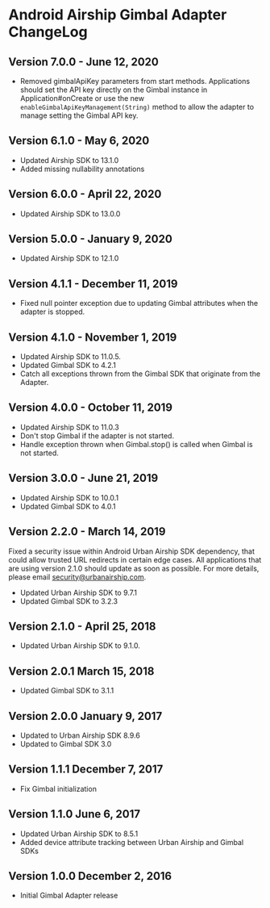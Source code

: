 # Android Airship Gimbal Adapter ChangeLog

## Version 7.0.0 - June 12, 2020
- Removed gimbalApiKey parameters from start methods. Applications should set the API key directly
  on the Gimbal instance in Application#onCreate or use the new `enableGimbalApiKeyManagement(String)`
  method to allow the adapter to manage setting the Gimbal API key.
  
## Version 6.1.0 - May 6, 2020
- Updated Airship SDK to 13.1.0
- Added missing nullability annotations

## Version 6.0.0 - April 22, 2020
- Updated Airship SDK to 13.0.0

## Version 5.0.0 - January 9, 2020
- Updated Airship SDK to 12.1.0

## Version 4.1.1 - December 11, 2019
- Fixed null pointer exception due to updating Gimbal attributes when the adapter is stopped.

## Version 4.1.0 - November 1, 2019
- Updated Airship SDK to 11.0.5.
- Updated Gimbal SDK to 4.2.1
- Catch all exceptions thrown from the Gimbal SDK that originate from the Adapter.

## Version 4.0.0 - October 11, 2019
- Updated Airship SDK to 11.0.3
- Don't stop Gimbal if the adapter is not started.
- Handle exception thrown when Gimbal.stop() is called when Gimbal is not started.

## Version 3.0.0 - June 21, 2019
- Updated Airship SDK to 10.0.1
- Updated Gimbal SDK to 4.0.1

## Version 2.2.0 - March 14, 2019
Fixed a security issue within Android Urban Airship SDK dependency, that could allow trusted URL redirects in
certain edge cases. All applications that are using version 2.1.0 should update as soon as possible.
For more details, please email security@urbanairship.com.

- Updated Urban Airship SDK to 9.7.1
- Updated Gimbal SDK to 3.2.3

## Version 2.1.0 - April 25, 2018
- Updated Urban Airship SDK to 9.1.0.

## Version 2.0.1 March 15, 2018
- Updated Gimbal SDK to 3.1.1

## Version 2.0.0 January 9, 2017
- Updated to Urban Airship SDK 8.9.6
- Updated to Gimbal SDK 3.0

## Version 1.1.1 December 7, 2017
- Fix Gimbal initialization

## Version 1.1.0 June 6, 2017
- Updated Urban Airship SDK to 8.5.1
- Added device attribute tracking between Urban Airship and Gimbal SDKs

## Version 1.0.0 December 2, 2016
- Initial Gimbal Adapter release
